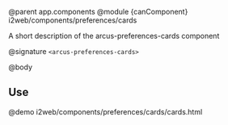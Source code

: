 @parent app.components
@module {canComponent} i2web/components/preferences/cards <arcus-preferences-cards>

A short description of the arcus-preferences-cards component

@signature `<arcus-preferences-cards>`

@body

## Use

@demo i2web/components/preferences/cards/cards.html